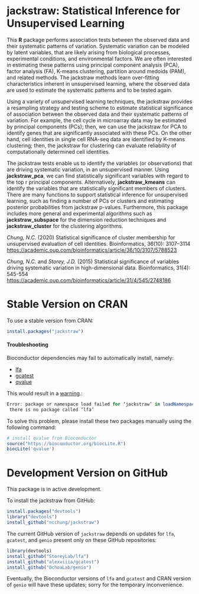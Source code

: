 # jackstraw: Statistical Inference for Unsupervised Learning

This **R** package performs association tests between the observed data and their systematic patterns of variation. Systematic variation can be modeled by latent variables, that are likely arising from biological processes, experimental conditions, and environmental factors. We are often interested in estimating these patterns using principal component analysis (PCA), factor analysis (FA), K-means clustering, partition around medoids (PAM), and related methods. The jackstraw methods learn over-fitting characteristics inherent in unsupervised learning, where the observed data are used to estimate the systematic patterns and to be tested again.

Using a variety of unsupervised learning techniques, the jackstraw provides a resampling strategy and testing scheme to estimate statistical significance of association between the observed data and their systematic patterns of variation. For example, the cell cycle in microarray data may be estimated by principal components (PCs); then, we can use the jackstraw for PCA to identify genes that are significantly associated with these PCs. On the other hand, cell identities in single cell RNA-seq data are identified by K-means clustering; then, the jackstraw for clustering can evaluate reliability of computationally determined cell identities.

The jackstraw tests enable us to identify the variables (or observations) that are driving systematic variation, in an unsupervised manner. Using **jackstraw_pca**, we can find statistically significant variables with regard to the top r principal components. Alternatively, **jackstraw_kmeans** can identify the variables that are statistically significant members of clusters. There are many functions to support statistical inference for unsupervised learning, such as finding a number of PCs or clusters and estimating posterior probabilities from jackstraw p-values. Furthermore, this package includes more general and experimental algorithms such as **jackstraw_subspace** for the dimension reduction techniques and **jackstraw_cluster** for the clustering algorithms.

*Chung, N.C.* (2020) Statistical significance of cluster membership for unsupervised evaluation of cell identities. Bioinformatics, 36(10): 3107–3114
https://academic.oup.com/bioinformatics/article/36/10/3107/5788523

*Chung, N.C.* and *Storey, J.D.* (2015) Statistical significance of variables driving systematic variation in high-dimensional data. Bioinformatics, 31(4): 545-554
https://academic.oup.com/bioinformatics/article/31/4/545/2748186

# Stable Version on CRAN

To use a stable version from CRAN:
```R
install.packages("jackstraw")
```

#### Troubleshooting

Bioconductor dependencies may fail to automatically install, namely:

- [lfa](https://bioconductor.org/packages/release/bioc/html/lfa.html)
- [gcatest](https://bioconductor.org/packages/release/bioc/html/gcatest.html)
- [qvalue](https://bioconductor.org/packages/release/bioc/html/qvalue.html)

This would result in a [warning](https://github.com/ncchung/jackstraw/issues/2).:
```R
Error: package or namespace load failed for ‘jackstraw’ in loadNamespace(j <- i[[1L]], c(lib.loc, .libPaths()), versionCheck = vI[[j]]):
 there is no package called ‘lfa’
```

To solve this problem, please install these two packages manually using the following command:
```R
# install qvalue from Bioconductor
source("https://bioconductor.org/biocLite.R")
biocLite('qvalue')
```

# Development Version on GitHub

This package is in active development. 

To install the jackstraw from GitHub:
```R
install.packages("devtools")
library("devtools")
install_github("ncchung/jackstraw")
```

The current GitHub version of `jackstraw` depends on updates for `lfa`, `gcatest`, and `genio` present only on these GitHub repositories:
```R
library(devtools)
install_github("StoreyLab/lfa")
install_github("alexviiia/gcatest")
install_github("OchoaLab/genio")
```
Eventually, the Bioconductor versions of `lfa` and `gcatest` and CRAN version of `genio` will have these updates; sorry for the temporary inconvenience.
